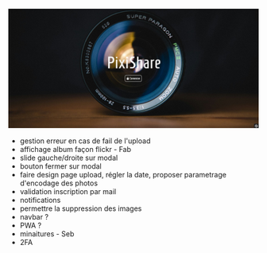 ![alt text](https://github.com/SebastienHerbreteau/pixishare/blob/master/screenshot.jpg?raw=true)

- gestion erreur en cas de fail de l'upload
- affichage album façon flickr - Fab
- slide gauche/droite sur modal
- bouton fermer sur modal
- faire design page upload, régler la date, proposer parametrage d'encodage des photos
- validation inscription par mail
- notifications
- permettre la suppression des images
- navbar ?
- PWA ?
- minaitures - Seb
- 2FA
